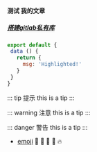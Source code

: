 ####  测试 我的文章 
##### [搭建gitlab私有库](gitlab.html)

 ``` js
export default {
  data () {
    return {
      msg: 'Highlighted!'
    }
  }
}
```

::: tip 提示
this is a tip
:::

::: warning 注意
this is a tip
:::

::: danger 警告
this is a tip
:::
- [emoji](https://www.webfx.com/tools/emoji-cheat-sheet/)
:tada: :100: :bamboo: :gift_heart: :fire: